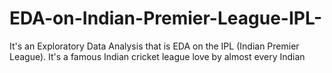 # EDA-on-Indian-Premier-League-IPL-
It's an Exploratory Data Analysis that is EDA on the IPL (Indian Premier League). It's a famous Indian cricket league love by almost every Indian
